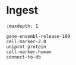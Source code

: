 # Ingest

```{toctree}
:maxdepth: 1

gene-ensembl-release-109
cell-marker-2.0
uniprot-protein
cell-marker-human
connect-to-db
```
